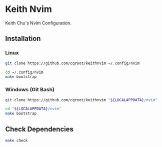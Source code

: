 # Keith Nvim

Keith Chu's Nvim Configuration.

## Installation

### Linux

```bash
git clone https://github.com/cqroot/keithnvim ~/.config/nvim

cd ~/.config/nvim
make bootstrap
```

### Windows (Git Bash)

```bash
git clone https://github.com/cqroot/keithnvim "${LOCALAPPDATA}/nvim"

cd "${LOCALAPPDATA}/nvim"
make bootstrap
```

## Check Dependencies

```bash
make check
```

